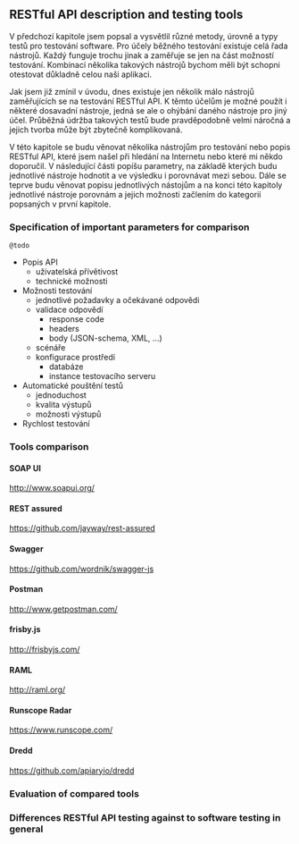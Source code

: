 ## RESTful API description and testing tools

V předchozí kapitole jsem popsal a vysvětlil různé metody, úrovně a typy testů pro testování software. Pro účely běžného testování existuje celá řada nástrojů. Každý funguje trochu jinak a zaměřuje se jen na část možností testování. Kombinací několika takových nástrojů bychom měli být schopni otestovat důkladně celou naši aplikaci.

Jak jsem již zmínil v úvodu, dnes existuje jen několik málo nástrojů zaměřujících se na testování RESTful API. K těmto účelům je možné použít i některé dosavadní nástroje, jedná se ale o ohýbání daného nástroje pro jiný účel. Průběžná údržba takových testů bude pravděpodobně velmi náročná a jejich tvorba může být zbytečně komplikovaná.

V této kapitole se budu věnovat několika nástrojům pro testování nebo popis RESTful API, které jsem našel při hledání na Internetu nebo které mi někdo doporučil. V následující části popíšu parametry, na základě kterých budu jednotlivé nástroje hodnotit a ve výsledku i porovnávat mezi sebou. Dále se teprve budu věnovat popisu jednotlivých nástojům a na konci této kapitoly jednotlivé nástroje porovnám a jejich možnosti začlením do kategorií popsaných v první kapitole.

### Specification of important parameters for comparison

```
@todo
```
- Popis API
	- uživatelská přívětivost
	- technické možnosti
- Možnosti testování
	- jednotlivé požadavky a očekávané odpovědi
	- validace odpovědí
		- response code
		- headers
		- body (JSON-schema, XML, ...)
	- scénáře
	- konfigurace prostředí
		- databáze
		- instance testovacího serveru
- Automatické pouštění testů
	- jednoduchost
	- kvalita výstupů
	- možnosti výstupů
- Rychlost testování

### Tools comparison

#### SOAP UI

http://www.soapui.org/

#### REST assured

https://github.com/jayway/rest-assured

#### Swagger

https://github.com/wordnik/swagger-js

#### Postman

http://www.getpostman.com/

#### frisby.js

http://frisbyjs.com/

#### RAML

http://raml.org/

#### Runscope Radar

https://www.runscope.com/

#### Dredd

https://github.com/apiaryio/dredd

### Evaluation of compared tools

### Differences RESTful API testing against to software testing in general
